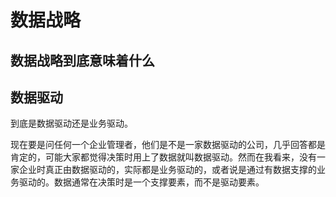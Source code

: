 # 数据战略

## 数据战略到底意味着什么

## 数据驱动

到底是数据驱动还是业务驱动。

现在要是问任何一个企业管理者，他们是不是一家数据驱动的公司，几乎回答都是肯定的，可能大家都觉得决策时用上了数据就叫数据驱动。然而在我看来，没有一家企业时真正由数据驱动的，实际都是业务驱动的，或者说是通过有数据支撑的业务驱动的。数据通常在决策时是一个支撑要素，而不是驱动要素。
